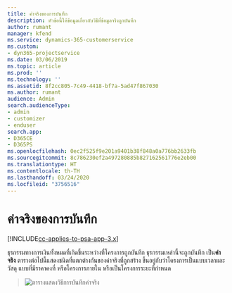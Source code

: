 ```yaml
---
title: ค่าจริงของการบันทึก
description: หัวข้อนี้ให้ข้อมูลเกี่ยวกับวิธีที่ข้อมูลจริงถูกบันทึก
author: rumant
manager: kfend
ms.service: dynamics-365-customerservice
ms.custom:
- dyn365-projectservice
ms.date: 03/06/2019
ms.topic: article
ms.prod: ''
ms.technology: ''
ms.assetid: 8f2cc805-7c49-4418-bf7a-5ad47f867030
ms.author: rumant
audience: Admin
search.audienceType:
- admin
- customizer
- enduser
search.app:
- D365CE
- D365PS
ms.openlocfilehash: 0ec2f525f9e201a9401b38f848a0a776bb2633fb
ms.sourcegitcommit: 8c786230ef2a497280885b827162561776e2eb00
ms.translationtype: HT
ms.contentlocale: th-TH
ms.lasthandoff: 03/24/2020
ms.locfileid: "3756516"
---
```

# <a name="recording-actuals"></a>ค่าจริงของการบันทึก 

[!INCLUDE[cc-applies-to-psa-app-3.x](../includes/cc-applies-to-psa-app-3x.md)]

ธุรกรรมทางการเงินทั้งหมดที่เกิดขึ้นระหว่างที่โครงการถูกบันทึก ธุรกรรมเหล่านี้จะถูกบันทึก เป็น**ค่าจริง** ตารางต่อไปนี้แสดงชนิดที่แตกต่างกันของค่าจริงที่ถูกสร้าง ขึ้นอยู่กับว่าโครงการเป็นแบบเวลาและวัสดุ แบบที่มีราคาคงที่ หรือโครงการภายใน หรือเป็นโครงการระยะที่กำหนด

> ![ตารางแสดงวิธีการบันทึกค่าจริง](media/advanced-table2.png)
